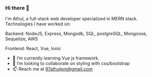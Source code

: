 ### Hi there 👋
I'm Athul, a full-stack web developer specialized in MERN stack.
Technologies I have worked on:

Backend:
NodeJS, Express, Mongodb, SQL, postgreSQL, Mongoose, Sequelize, AWS

Frontend:
React, Vue, Ionic

<!--
**AthulPM97/AthulPM97** is a ✨ _special_ ✨ repository because its `README.md` (this file) appears on your GitHub profile.
-->

- 🌱 I’m currently learning Vue js framework.
- 👯 I’m looking to collaborate on styling with css/bootstrap
- 📫 Reach me at 97athulpm@gmail.com

